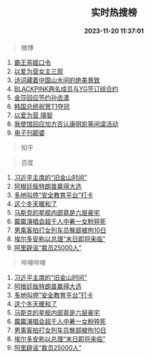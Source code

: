 <div align="center"><h2>实时热搜榜</h2><h4>2023-11-20 11:37:01</h4></div>

> 微博  

1. [霸王茶姬口令](https://s.weibo.com/weibo?q=%E9%9C%B8%E7%8E%8B%E8%8C%B6%E5%A7%AC%E5%8F%A3%E4%BB%A4&t=31&band_rank=1&Refer=top)<br />
2. [以爱为营女主三观](https://s.weibo.com/weibo?q=%E4%BB%A5%E7%88%B1%E4%B8%BA%E8%90%A5%E5%A5%B3%E4%B8%BB%E4%B8%89%E8%A7%82&t=31&band_rank=2&Refer=top)<br />
3. [诗词藏着中国山水间的绝美景致](https://s.weibo.com/weibo?q=%23%E8%AF%97%E8%AF%8D%E8%97%8F%E7%9D%80%E4%B8%AD%E5%9B%BD%E5%B1%B1%E6%B0%B4%E9%97%B4%E7%9A%84%E7%BB%9D%E7%BE%8E%E6%99%AF%E8%87%B4%23&t=31&band_rank=3&Refer=top)<br />
4. [BLACKPINK两名成员与YG签订组合约](https://s.weibo.com/weibo?q=%23BLACKPINK%E4%B8%A4%E5%90%8D%E6%88%90%E5%91%98%E4%B8%8EYG%E7%AD%BE%E8%AE%A2%E7%BB%84%E5%90%88%E7%BA%A6%23&t=31&band_rank=4&Refer=top)<br />
5. [金莎回应签约孙丞潇](https://s.weibo.com/weibo?q=%23%E9%87%91%E8%8E%8E%E5%9B%9E%E5%BA%94%E7%AD%BE%E7%BA%A6%E5%AD%99%E4%B8%9E%E6%BD%87%23&t=31&band_rank=5&Refer=top)<br />
6. [韩国总统祝贺T1夺冠](https://s.weibo.com/weibo?q=%E9%9F%A9%E5%9B%BD%E6%80%BB%E7%BB%9F%E7%A5%9D%E8%B4%BAT1%E5%A4%BA%E5%86%A0&t=31&band_rank=6&Refer=top)<br />
7. [以爱为营 降智](https://s.weibo.com/weibo?q=%E4%BB%A5%E7%88%B1%E4%B8%BA%E8%90%A5%20%E9%99%8D%E6%99%BA&t=31&band_rank=7&Refer=top)<br />
8. [我使馆回应加方否认康明凯等间谍活动](https://s.weibo.com/weibo?q=%23%E6%88%91%E4%BD%BF%E9%A6%86%E5%9B%9E%E5%BA%94%E5%8A%A0%E6%96%B9%E5%90%A6%E8%AE%A4%E5%BA%B7%E6%98%8E%E5%87%AF%E7%AD%89%E9%97%B4%E8%B0%8D%E6%B4%BB%E5%8A%A8%23&t=31&band_rank=8&Refer=top)<br />
9. [电子刊颠婆](https://s.weibo.com/weibo?q=%E7%94%B5%E5%AD%90%E5%88%8A%E9%A2%A0%E5%A9%86&t=31&band_rank=9&Refer=top)<br />

> 知乎  


> 百度  

1. [习近平主席的“旧金山时间”](https://www.baidu.com/s?wd=%E4%B9%A0%E8%BF%91%E5%B9%B3%E4%B8%BB%E5%B8%AD%E7%9A%84%E2%80%9C%E6%97%A7%E9%87%91%E5%B1%B1%E6%97%B6%E9%97%B4%E2%80%9D&sa=fyb_news&rsv_dl=fyb_news)<br />
2. [阿根廷版特朗普赢得大选](https://www.baidu.com/s?wd=%E9%98%BF%E6%A0%B9%E5%BB%B7%E7%89%88%E7%89%B9%E6%9C%97%E6%99%AE%E8%B5%A2%E5%BE%97%E5%A4%A7%E9%80%89&sa=fyb_news&rsv_dl=fyb_news)<br />
3. [多地叫停“安全教育平台”打卡](https://www.baidu.com/s?wd=%E5%A4%9A%E5%9C%B0%E5%8F%AB%E5%81%9C%E2%80%9C%E5%AE%89%E5%85%A8%E6%95%99%E8%82%B2%E5%B9%B3%E5%8F%B0%E2%80%9D%E6%89%93%E5%8D%A1&sa=fyb_news&rsv_dl=fyb_news)<br />
4. [这个冬天暖和了](https://www.baidu.com/s?wd=%E8%BF%99%E4%B8%AA%E5%86%AC%E5%A4%A9%E6%9A%96%E5%92%8C%E4%BA%86&sa=fyb_news&rsv_dl=fyb_news)<br />
5. [马斯克的星舰内部竟是六层豪宅](https://www.baidu.com/s?wd=%E9%A9%AC%E6%96%AF%E5%85%8B%E7%9A%84%E6%98%9F%E8%88%B0%E5%86%85%E9%83%A8%E7%AB%9F%E6%98%AF%E5%85%AD%E5%B1%82%E8%B1%AA%E5%AE%85&sa=fyb_news&rsv_dl=fyb_news)<br />
6. [霉霉演唱会超千人中暑一女粉猝死](https://www.baidu.com/s?wd=%E9%9C%89%E9%9C%89%E6%BC%94%E5%94%B1%E4%BC%9A%E8%B6%85%E5%8D%83%E4%BA%BA%E4%B8%AD%E6%9A%91%E4%B8%80%E5%A5%B3%E7%B2%89%E7%8C%9D%E6%AD%BB&sa=fyb_news&rsv_dl=fyb_news)<br />
7. [男乘客拍打女列车员臀部被拘10日](https://www.baidu.com/s?wd=%E7%94%B7%E4%B9%98%E5%AE%A2%E6%8B%8D%E6%89%93%E5%A5%B3%E5%88%97%E8%BD%A6%E5%91%98%E8%87%80%E9%83%A8%E8%A2%AB%E6%8B%9810%E6%97%A5&sa=fyb_news&rsv_dl=fyb_news)<br />
8. [埃尔多安称以总理“末日即将来临”](https://www.baidu.com/s?wd=%E5%9F%83%E5%B0%94%E5%A4%9A%E5%AE%89%E7%A7%B0%E4%BB%A5%E6%80%BB%E7%90%86%E2%80%9C%E6%9C%AB%E6%97%A5%E5%8D%B3%E5%B0%86%E6%9D%A5%E4%B8%B4%E2%80%9D&sa=fyb_news&rsv_dl=fyb_news)<br />
9. [阿里辟谣“裁员25000人”](https://www.baidu.com/s?wd=%E9%98%BF%E9%87%8C%E8%BE%9F%E8%B0%A3%E2%80%9C%E8%A3%81%E5%91%9825000%E4%BA%BA%E2%80%9D&sa=fyb_news&rsv_dl=fyb_news)<br />

> 哔哩哔哩  

1. [习近平主席的“旧金山时间”](https://www.baidu.com/s?wd=%E4%B9%A0%E8%BF%91%E5%B9%B3%E4%B8%BB%E5%B8%AD%E7%9A%84%E2%80%9C%E6%97%A7%E9%87%91%E5%B1%B1%E6%97%B6%E9%97%B4%E2%80%9D&sa=fyb_news&rsv_dl=fyb_news)<br />
2. [阿根廷版特朗普赢得大选](https://www.baidu.com/s?wd=%E9%98%BF%E6%A0%B9%E5%BB%B7%E7%89%88%E7%89%B9%E6%9C%97%E6%99%AE%E8%B5%A2%E5%BE%97%E5%A4%A7%E9%80%89&sa=fyb_news&rsv_dl=fyb_news)<br />
3. [多地叫停“安全教育平台”打卡](https://www.baidu.com/s?wd=%E5%A4%9A%E5%9C%B0%E5%8F%AB%E5%81%9C%E2%80%9C%E5%AE%89%E5%85%A8%E6%95%99%E8%82%B2%E5%B9%B3%E5%8F%B0%E2%80%9D%E6%89%93%E5%8D%A1&sa=fyb_news&rsv_dl=fyb_news)<br />
4. [这个冬天暖和了](https://www.baidu.com/s?wd=%E8%BF%99%E4%B8%AA%E5%86%AC%E5%A4%A9%E6%9A%96%E5%92%8C%E4%BA%86&sa=fyb_news&rsv_dl=fyb_news)<br />
5. [马斯克的星舰内部竟是六层豪宅](https://www.baidu.com/s?wd=%E9%A9%AC%E6%96%AF%E5%85%8B%E7%9A%84%E6%98%9F%E8%88%B0%E5%86%85%E9%83%A8%E7%AB%9F%E6%98%AF%E5%85%AD%E5%B1%82%E8%B1%AA%E5%AE%85&sa=fyb_news&rsv_dl=fyb_news)<br />
6. [霉霉演唱会超千人中暑一女粉猝死](https://www.baidu.com/s?wd=%E9%9C%89%E9%9C%89%E6%BC%94%E5%94%B1%E4%BC%9A%E8%B6%85%E5%8D%83%E4%BA%BA%E4%B8%AD%E6%9A%91%E4%B8%80%E5%A5%B3%E7%B2%89%E7%8C%9D%E6%AD%BB&sa=fyb_news&rsv_dl=fyb_news)<br />
7. [男乘客拍打女列车员臀部被拘10日](https://www.baidu.com/s?wd=%E7%94%B7%E4%B9%98%E5%AE%A2%E6%8B%8D%E6%89%93%E5%A5%B3%E5%88%97%E8%BD%A6%E5%91%98%E8%87%80%E9%83%A8%E8%A2%AB%E6%8B%9810%E6%97%A5&sa=fyb_news&rsv_dl=fyb_news)<br />
8. [埃尔多安称以总理“末日即将来临”](https://www.baidu.com/s?wd=%E5%9F%83%E5%B0%94%E5%A4%9A%E5%AE%89%E7%A7%B0%E4%BB%A5%E6%80%BB%E7%90%86%E2%80%9C%E6%9C%AB%E6%97%A5%E5%8D%B3%E5%B0%86%E6%9D%A5%E4%B8%B4%E2%80%9D&sa=fyb_news&rsv_dl=fyb_news)<br />
9. [阿里辟谣“裁员25000人”](https://www.baidu.com/s?wd=%E9%98%BF%E9%87%8C%E8%BE%9F%E8%B0%A3%E2%80%9C%E8%A3%81%E5%91%9825000%E4%BA%BA%E2%80%9D&sa=fyb_news&rsv_dl=fyb_news)<br />
